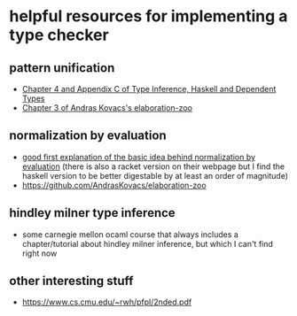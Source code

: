 # helpful resources for implementing a type checker

## pattern unification
- [Chapter 4 and Appendix C of Type Inference, Haskell and Dependent Types](https://adam.gundry.co.uk/pub/thesis/thesis-2013-12-03.pdf)
- [Chapter 3 of Andras Kovacs's elaboration-zoo](https://github.com/AndrasKovacs/elaboration-zoo/tree/master/03-holes)
## normalization by evaluation
- [good first explanation of the basic idea behind normalization by evaluation](https://davidchristiansen.dk/tutorials/implementing-types-hs.pdf) (there is also a racket version on their webpage but I find the haskell version to be better digestable by at least an order of magnitude)
- https://github.com/AndrasKovacs/elaboration-zoo

## hindley milner type inference
- some carnegie mellon ocaml course that always includes a chapter/tutorial about hindley milner inference, but which I can't find right now


## other interesting stuff
- https://www.cs.cmu.edu/~rwh/pfpl/2nded.pdf
